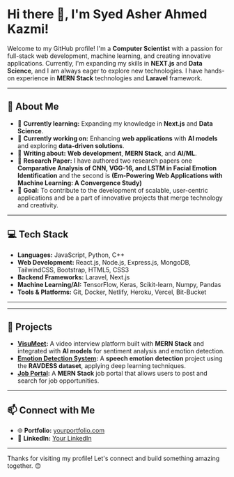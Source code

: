 # Hi there 👋, I'm Syed Asher Ahmed Kazmi!

Welcome to my GitHub profile! I'm a **Computer Scientist** with a passion for full-stack web development, machine learning, and creating innovative applications. Currently, I'm expanding my skills in **NEXT.js** and **Data Science**, and I am always eager to explore new technologies. I have hands-on experience in **MERN Stack** technologies and **Laravel** framework.

---

## 🚀 About Me
- 🌱 **Currently learning:** Expanding my knowledge in **Next.js** and **Data Science**.
- 💼 **Currently working on:** Enhancing **web applications** with **AI models** and exploring **data-driven solutions**.
- 📝 **Writing about:** **Web development**, **MERN Stack**, and **AI/ML**.
- 🔬 **Research Paper:** I have authored two research papers one **Comparative Analysis of CNN, VGG-16, and LSTM in Facial Emotion Identification** and the second is **(Em-Powering Web Applications with Machine Learning: A Convergence Study)**
- 🎯 **Goal:** To contribute to the development of scalable, user-centric applications and be a part of innovative projects that merge technology and creativity.

---

## 💻 Tech Stack
- **Languages:** JavaScript, Python, C++
- **Web Development:** React.js, Node.js, Express.js, MongoDB, TailwindCSS, Bootstrap, HTML5, CSS3 
- **Backend Frameworks:** Laravel, Next.js
- **Machine Learning/AI:** TensorFlow, Keras, Scikit-learn, Numpy, Pandas
- **Tools & Platforms:** Git, Docker, Netlify, Heroku, Vercel, Bit-Bucket

---

<!-- ## 📈 GitHub Stats
![Your GitHub stats](https://github-readme-stats.vercel.app/api?username=yourusername&show_icons=true&theme=radical)
[![Top Langs](https://github-readme-stats.vercel.app/api/top-langs/?username=yourusername&layout=compact&theme=radical)](https://github.com/anuraghazra/github-readme-stats) -->

---

## 📂 Projects
- **[VisuMeet](https://github.com/yourusername/visumeet):** A video interview platform built with **MERN Stack** and integrated with **AI models** for sentiment analysis and emotion detection.
- **[Emotion Detection System](https://github.com/yourusername/emotion-detection):** A **speech emotion detection** project using the **RAVDESS dataset**, applying deep learning techniques.
- **[Job Portal](https://github.com/yourusername/job-portal):** A **MERN Stack** job portal that allows users to post and search for job opportunities.
  
---

## 📫 Connect with Me
- 🌐 **Portfolio:** [yourportfolio.com](https://www.asherahmed.vercel.app)
- 💼 **LinkedIn:** [Your LinkedIn](https://www.linkedin.com/in/asherahmed1)

---

Thanks for visiting my profile! Let's connect and build something amazing together. 😊
